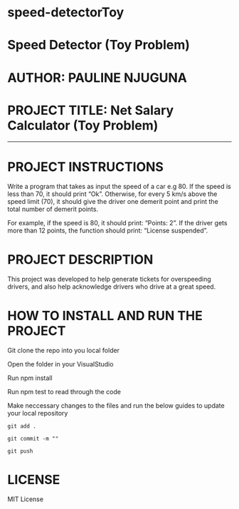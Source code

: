 # speed-detectorToy
# Speed Detector (Toy Problem)

# AUTHOR: PAULINE NJUGUNA

# PROJECT TITLE: Net Salary Calculator (Toy Problem)
____________________________________________________________________________


# PROJECT INSTRUCTIONS

Write a program that takes as input the speed of a car e.g 80. If the speed is less than 70, it should print “Ok”. Otherwise, for every 5 km/s above the speed limit (70), it should give the driver one demerit point and print the total number of demerit points.

For example, if the speed is 80, it should print: “Points: 2”. If the driver gets more than 12 points, the function should print: “License suspended”.

# PROJECT DESCRIPTION

This project was developed to help generate tickets for overspeeding drivers, and also help acknowledge drivers who drive at a great speed.

# HOW TO INSTALL AND RUN THE PROJECT

Git clone the repo into you local folder

Open the folder in your VisualStudio

Run npm install

Run npm test to read through the code

Make neccessary changes to the files and run the below guides to update your local repository

    git add .

    git commit -m ""

    git push 
    
# LICENSE
 
MIT License

 


